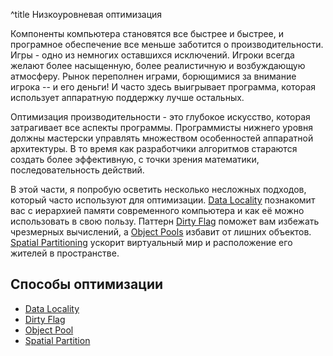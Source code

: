 ^title Низкоуровневая оптимизация

Компоненты компьютера становятся все быстрее и быстрее, и програмное обеспечение все меньше заботится о производительности. Игры - одно из немногих оставшихся исключений. Игроки всегда желают более насыщенную, более реалистичную и возбуждающую атмосферу. Рынок переполнен играми, борющимися за внимание игрока -- и его деньги! И часто здесь выигрывает программа, которая использует аппаратную поддержку лучше остальных.

Оптимизация производительности - это глубокое искусство, которая затрагивает все аспекты программы. Программисты нижнего уровня должны мастерски управлять множеством особенностей аппаратной архитектуры. В то время как разработчики алгоритмов стараются создать более эффективную, с точки зрения математики, последовательность действий.

В этой части, я попробую осветить несколько несложных подходов, который часто используют для оптимизации. [Data Locality](data-locality.html) познакомит вас с иерархией памяти современного компьютера и как её можно использовать в свою пользу. Паттерн [Dirty Flag](dirty-flag.html) поможет вам избежать чрезмерных вычислений, а [Object Pools](object-pool.html) избавит от лишних объектов. [Spatial Partitioning](spatial-partition.html) ускорит виртуальный мир и расположение его жителей в пространстве.

## Способы оптимизации

* [Data Locality](data-locality.html)
* [Dirty Flag](dirty-flag.html)
* [Object Pool](object-pool.html)
* [Spatial Partition](spatial-partition.html)
